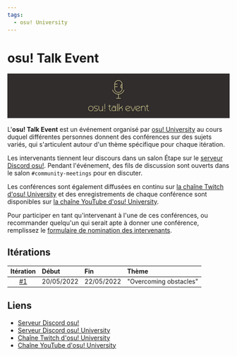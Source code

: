 ```yaml
---
tags:
  - osu! University
---
```


# osu! Talk Event

![Bannière de de l'osu! Talk](img/banner.png)

L'**osu! Talk Event** est un événement organisé par [osu! University](/wiki/Community/Discord_servers/osu!_University) au cours duquel différentes personnes donnent des conférences sur des sujets variés, qui s'articulent autour d'un thème spécifique pour chaque itération.

Les intervenants tiennent leur discours dans un salon Étape sur le [serveur Discord osu!](/wiki/Community/osu!_Discord_server). Pendant l'événement, des fils de discussion sont ouverts dans le salon `#community-meetings` pour en discuter.

Les conférences sont également diffusées en continu sur [la chaîne Twitch d'osu! University](https://twitch.tv/osuuniversity) et des enregistrements de chaque conférence sont disponibles sur [la chaîne YouTube d'osu! University](https://www.youtube.com/c/osuuniversity).

Pour participer en tant qu'intervenant à l'une de ces conférences, ou recommander quelqu'un qui serait apte à donner une conférence, remplissez le [formulaire de nomination des intervenants](https://forms.gle/HCD6ac8JwURGh8zx8).

## Itérations

| Itération | Début | Fin | Thème |
| :-: | :-- | :-- | :-- |
| [#1](Overcoming_Obstacles) | 20/05/2022 | 22/05/2022 | "Overcoming obstacles" |

## Liens

- [Serveur Discord osu!](/wiki/Community/osu!_Discord_server)
- [Serveur Discord osu! University](https://discord.gg/QubdHdnBVg)
- [Chaîne Twitch d'osu! University](https://twitch.tv/osuuniversity)
- [Chaîne YouTube d'osu! University](https://www.youtube.com/c/osuuniversity)
